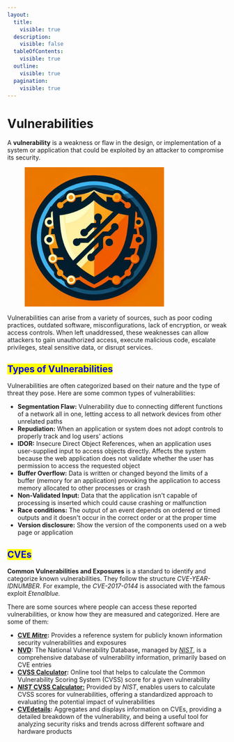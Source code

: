 ```yaml
---
layout:
  title:
    visible: true
  description:
    visible: false
  tableOfContents:
    visible: true
  outline:
    visible: true
  pagination:
    visible: true
---
```


# Vulnerabilities

A **vulnerability** is a weakness or flaw in the design, or implementation of a system or application that could be exploited by an attacker to compromise its security.&#x20;

<figure><img src="../.gitbook/assets/image (12) (1).png" alt="" width="320"><figcaption></figcaption></figure>

Vulnerabilities can arise from a variety of sources, such as poor coding practices, outdated software, misconfigurations, lack of encryption, or weak access controls. When left unaddressed, these weaknesses can allow attackers to gain unauthorized access, execute malicious code, escalate privileges, steal sensitive data, or disrupt services.

## <mark style="color:blue;">Types of Vulnerabilities</mark>

Vulnerabilities are often categorized based on their nature and the type of threat they pose. Here are some common types of vulnerabilities:

* **Segmentation Flaw:** Vulnerability due to connecting different functions of a network all in one, letting access to all network devices from other unrelated paths
* **Repudiation:** When an application or system does not adopt controls to properly track and log users' actions
* **IDOR:** Insecure Direct Object References, when an application uses user-supplied input to access objects directly. Affects the system because the web application does not validate whether the user has permission to access the requested object
* **Buffer Overflow:** Data is written or changed beyond the limits of a buffer (memory for an application) provoking the application to access memory allocated to other processes or crash
* **Non-Validated Input:** Data that the application isn't capable of processing is inserted which could cause crashing or malfunction
* **Race conditions:** The output of an event depends on ordered or timed outputs and it doesn't occur in the correct order or at the proper time
* **Version disclosure:** Show the version of the components used on a web page or application

## <mark style="color:blue;">CVEs</mark>

**Common Vulnerabilities and Exposures** is a standard to identify and categorize known vulnerabilities. They follow the structure _CVE-YEAR-IDNUMBER._ For example, the _CVE-2017-0144_ is associated with the famous exploit _Etenalblue._

There are some sources where people can access these reported vulnerabilities, or know how they are measured and categorized. Here are some of them:

* [**CVE&#x20;**_**Mitre**_](https://www.cve.org/)**:** Provides a reference system for publicly known information security vulnerabilities and exposures
* [**NVD**](https://nvd.nist.gov/vuln/search)**:** The National Vulnerability Databas&#x65;**,** managed by [_NIST_](https://www.nist.gov/), is a comprehensive database of vulnerability information, primarily based on CVE entries
* [**CVSS Calculator**](https://www.first.org/cvss/calculator/4.0)**:** Online tool that helps to calculate the Common Vulnerability Scoring System (CVSS) score for a given vulnerability
* [_**NIST**_**&#x20;CVSS Calculator:**](https://nvd.nist.gov/vuln-metrics/cvss/v3-calculator) Provided by _NIST_, enables users to calculate CVSS scores for vulnerabilities, offering a standardized approach to evaluating the potential impact of vulnerabilities
* [**CVEdetails**](https://www.cvedetails.com/)**:** Aggregates and displays information on CVEs, providing a detailed breakdown of the vulnerability, and being a useful tool for analyzing security risks and trends across different software and hardware products
